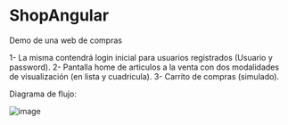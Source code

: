 # ShopAngular
Demo de una web de compras

1- La misma contendrá login inicial para usuarios registrados (Usuario y password).
2- Pantalla home de articulos a la venta con dos modalidades de visualización (en lista y cuadricula).
3- Carrito de compras (simulado).

Diagrama de flujo:

![image](https://user-images.githubusercontent.com/85411060/219737180-e33b49de-9ef6-4cdd-90eb-57eecbccc2d8.png)



